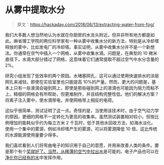 # 从雾中提取水分

> 原文：<https://hackaday.com/2018/06/13/extracting-water-from-fog/>

我们大多数人想当然地认为水就在你厨房的水龙头附近。但并非所有地方都是如此。麻省理工学院的两位科学家有一种从雾中收集水分的新方法，特别是从冷却塔释放的雾中，比如发电厂的冷却塔。事实证明，从雾中收集水分并不是一个新想法。你通常在空气中插入一个网格，从雾中收集水滴。问题是，在典型的 10 微米直径下，水滴大部分错过了网格，这意味着它们通常提取不超过空气中水分含量的 2%。

研究小组发现了低效率的两个原因。水堵塞网孔，这可以通过使用快速排水的涂层网孔来减轻。即使在实验室里也只能提高 10%的产量。然而，更大的问题是，基本上只有一些液滴会碰到网上，即使是那些碰到网上的液滴也可能因为阻力而粘不上。精细的网格会有所帮助，但更难制作，并且结构完整性低。他们的解决方案？将离子注入雾中，使水滴带电，并使网格带上相反的电荷。

这似乎很简单，测试证明了这一点。奇怪的是，当使用该技术时，由于空气动力学的原因，更细的网格不一定转化为更高的收集率。虽然测试装置相对较小，但按比例增加的能耗似乎约为每立方米 2 千瓦时，低于其他水回收方法，如海水淡化。使用一个集中的雾源，例如冷却塔产生的雾源，可以将雾源降低 10 倍，这比传统的水源能源使用量要少得多。

我们喜欢看到人们将弯曲电子的知识用于自己的意愿，并用来改善人类的条件。要是那个有个[奖就好了。当然，从](https://hackaday.io/prize)[稀薄的空气中拉出水](https://hackaday.com/2018/04/04/coaxing-water-from-desert-air/)是可能的。电子产品也可以在[净化你已经有的水](https://hackaday.com/2017/05/16/hackaday-prize-entry-collaborative-water-purification/)中发挥作用。